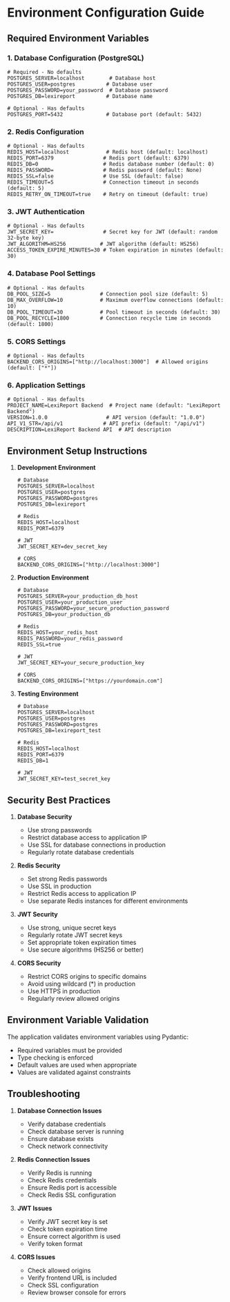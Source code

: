 # Environment Configuration Guide

## Required Environment Variables

### 1. Database Configuration (PostgreSQL)
```env
# Required - No defaults
POSTGRES_SERVER=localhost        # Database host
POSTGRES_USER=postgres          # Database user
POSTGRES_PASSWORD=your_password  # Database password
POSTGRES_DB=lexireport          # Database name

# Optional - Has defaults
POSTGRES_PORT=5432              # Database port (default: 5432)
```

### 2. Redis Configuration
```env
# Optional - Has defaults
REDIS_HOST=localhost            # Redis host (default: localhost)
REDIS_PORT=6379                # Redis port (default: 6379)
REDIS_DB=0                     # Redis database number (default: 0)
REDIS_PASSWORD=                # Redis password (default: None)
REDIS_SSL=false                # Use SSL (default: false)
REDIS_TIMEOUT=5                # Connection timeout in seconds (default: 5)
REDIS_RETRY_ON_TIMEOUT=true    # Retry on timeout (default: true)
```

### 3. JWT Authentication
```env
# Optional - Has defaults
JWT_SECRET_KEY=                # Secret key for JWT (default: random 32-byte key)
JWT_ALGORITHM=HS256           # JWT algorithm (default: HS256)
ACCESS_TOKEN_EXPIRE_MINUTES=30 # Token expiration in minutes (default: 30)
```

### 4. Database Pool Settings
```env
# Optional - Has defaults
DB_POOL_SIZE=5                # Connection pool size (default: 5)
DB_MAX_OVERFLOW=10            # Maximum overflow connections (default: 10)
DB_POOL_TIMEOUT=30            # Pool timeout in seconds (default: 30)
DB_POOL_RECYCLE=1800          # Connection recycle time in seconds (default: 1800)
```

### 5. CORS Settings
```env
# Optional - Has defaults
BACKEND_CORS_ORIGINS=["http://localhost:3000"]  # Allowed origins (default: ["*"])
```

### 6. Application Settings
```env
# Optional - Has defaults
PROJECT_NAME=LexiReport Backend  # Project name (default: "LexiReport Backend")
VERSION=1.0.0                   # API version (default: "1.0.0")
API_V1_STR=/api/v1             # API prefix (default: "/api/v1")
DESCRIPTION=LexiReport Backend API  # API description
```

## Environment Setup Instructions

1. **Development Environment**
   ```env
   # Database
   POSTGRES_SERVER=localhost
   POSTGRES_USER=postgres
   POSTGRES_PASSWORD=postgres
   POSTGRES_DB=lexireport
   
   # Redis
   REDIS_HOST=localhost
   REDIS_PORT=6379
   
   # JWT
   JWT_SECRET_KEY=dev_secret_key
   
   # CORS
   BACKEND_CORS_ORIGINS=["http://localhost:3000"]
   ```

2. **Production Environment**
   ```env
   # Database
   POSTGRES_SERVER=your_production_db_host
   POSTGRES_USER=your_production_user
   POSTGRES_PASSWORD=your_secure_production_password
   POSTGRES_DB=your_production_db
   
   # Redis
   REDIS_HOST=your_redis_host
   REDIS_PASSWORD=your_redis_password
   REDIS_SSL=true
   
   # JWT
   JWT_SECRET_KEY=your_secure_production_key
   
   # CORS
   BACKEND_CORS_ORIGINS=["https://yourdomain.com"]
   ```

3. **Testing Environment**
   ```env
   # Database
   POSTGRES_SERVER=localhost
   POSTGRES_USER=postgres
   POSTGRES_PASSWORD=postgres
   POSTGRES_DB=lexireport_test
   
   # Redis
   REDIS_HOST=localhost
   REDIS_PORT=6379
   REDIS_DB=1
   
   # JWT
   JWT_SECRET_KEY=test_secret_key
   ```

## Security Best Practices

1. **Database Security**
   - Use strong passwords
   - Restrict database access to application IP
   - Use SSL for database connections in production
   - Regularly rotate database credentials

2. **Redis Security**
   - Set strong Redis passwords
   - Use SSL in production
   - Restrict Redis access to application IP
   - Use separate Redis instances for different environments

3. **JWT Security**
   - Use strong, unique secret keys
   - Regularly rotate JWT secret keys
   - Set appropriate token expiration times
   - Use secure algorithms (HS256 or better)

4. **CORS Security**
   - Restrict CORS origins to specific domains
   - Avoid using wildcard (*) in production
   - Use HTTPS in production
   - Regularly review allowed origins

## Environment Variable Validation

The application validates environment variables using Pydantic:
- Required variables must be provided
- Type checking is enforced
- Default values are used when appropriate
- Values are validated against constraints

## Troubleshooting

1. **Database Connection Issues**
   - Verify database credentials
   - Check database server is running
   - Ensure database exists
   - Check network connectivity

2. **Redis Connection Issues**
   - Verify Redis is running
   - Check Redis credentials
   - Ensure Redis port is accessible
   - Check Redis SSL configuration

3. **JWT Issues**
   - Verify JWT secret key is set
   - Check token expiration time
   - Ensure correct algorithm is used
   - Verify token format

4. **CORS Issues**
   - Check allowed origins
   - Verify frontend URL is included
   - Check SSL configuration
   - Review browser console for errors 
